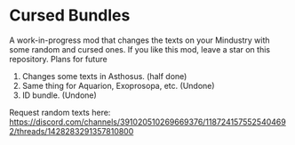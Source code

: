 # Cursed Bundles
A work-in-progress mod that changes the texts on your Mindustry with some random and cursed ones. If you like this mod, leave a star on this repository.
Plans for future
1. Changes some texts in Asthosus. (half done)
2. Same thing for Aquarion, Exoprosopa, etc. (Undone)
3. ID bundle. (Undone)

Request random texts here: https://discord.com/channels/391020510269669376/1187241575525404692/threads/1428283291357810800
